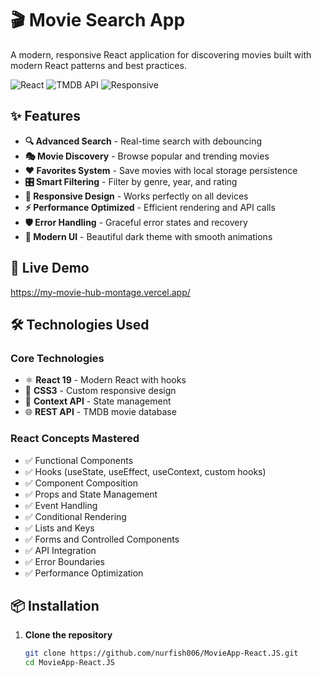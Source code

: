 # 🎬 Movie Search App

A modern, responsive React application for discovering movies built with modern React patterns and best practices.

![React](https://img.shields.io/badge/React-19.1.0-blue)
![TMDB API](https://img.shields.io/badge/TMDB-API-green)
![Responsive](https://img.shields.io/badge/Design-Responsive-orange)

## ✨ Features

- **🔍 Advanced Search** - Real-time search with debouncing
- **🎭 Movie Discovery** - Browse popular and trending movies
- **❤️ Favorites System** - Save movies with local storage persistence
- **🎛️ Smart Filtering** - Filter by genre, year, and rating
- **📱 Responsive Design** - Works perfectly on all devices
- **⚡ Performance Optimized** - Efficient rendering and API calls
- **🛡️ Error Handling** - Graceful error states and recovery
- **🎨 Modern UI** - Beautiful dark theme with smooth animations

## 🚀 Live Demo

https://my-movie-hub-montage.vercel.app/

## 🛠️ Technologies Used

### **Core Technologies**
- ⚛️ **React 19** - Modern React with hooks
- 🎨 **CSS3** - Custom responsive design
- 🔄 **Context API** - State management
- 🌐 **REST API** - TMDB movie database

### **React Concepts Mastered**
- ✅ Functional Components
- ✅ Hooks (useState, useEffect, useContext, custom hooks)
- ✅ Component Composition
- ✅ Props and State Management
- ✅ Event Handling
- ✅ Conditional Rendering
- ✅ Lists and Keys
- ✅ Forms and Controlled Components
- ✅ API Integration
- ✅ Error Boundaries
- ✅ Performance Optimization

## 📦 Installation

1. **Clone the repository**
   ```bash
   git clone https://github.com/nurfish006/MovieApp-React.JS.git
   cd MovieApp-React.JS